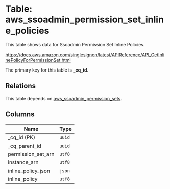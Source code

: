 # Table: aws_ssoadmin_permission_set_inline_policies

This table shows data for Ssoadmin Permission Set Inline Policies.

https://docs.aws.amazon.com/singlesignon/latest/APIReference/API_GetInlinePolicyForPermissionSet.html

The primary key for this table is **_cq_id**.

## Relations

This table depends on [aws_ssoadmin_permission_sets](aws_ssoadmin_permission_sets.md).

## Columns

| Name          | Type          |
| ------------- | ------------- |
|_cq_id (PK)|`uuid`|
|_cq_parent_id|`uuid`|
|permission_set_arn|`utf8`|
|instance_arn|`utf8`|
|inline_policy_json|`json`|
|inline_policy|`utf8`|